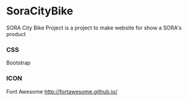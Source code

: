 # SoraCityBike
SORA City Bike Project is a project to make website for show a SORA's product

  ### CSS 
  Bootstrap
  
  ### ICON
  
  Font Awesome http://fortawesome.github.io/
